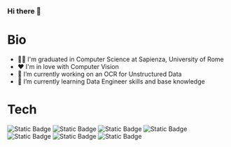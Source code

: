 ### Hi there 👋

# Bio

- 👨‍🎓 I'm graduated in Computer Science at Sapienza, University of Rome
- ❤️ I'm in love with Computer Vision 
- 🔭 I’m currently working on an OCR for Unstructured Data  
- 🌱 I’m currently learning Data Engineer skills and base knowledge

# Tech
![Static Badge](https://img.shields.io/badge/-python-fff?style=flat&logo=python)
![Static Badge](https://img.shields.io/badge/-tensorflow-fff?style=flat&logo=tensorflow)
![Static Badge](https://img.shields.io/badge/-pytorch-fff?style=flat&logo=pytorch)
![Static Badge](https://img.shields.io/badge/-wandb-fff?style=flat&logo=WeightsAndBiases)
![Static Badge](https://img.shields.io/badge/-flutter-fff?style=flat&logo=flutter&logoColor=%232196f3)
![Static Badge](https://img.shields.io/badge/-InfluxDB-fff?style=flat&logo=InfluxDB)
![Static Badge](https://img.shields.io/badge/-plotly-fff?style=flat&logo=plotly&logoColor=white&labelColor=black)

